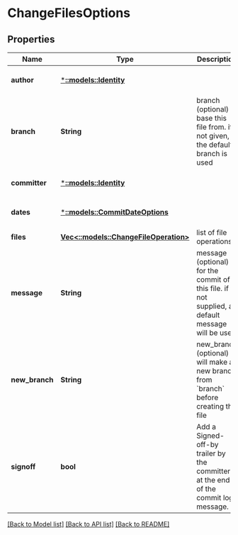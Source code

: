 # ChangeFilesOptions

## Properties
Name | Type | Description | Notes
------------ | ------------- | ------------- | -------------
**author** | [***::models::Identity**](Identity.md) |  | [optional] [default to null]
**branch** | **String** | branch (optional) to base this file from. if not given, the default branch is used | [optional] [default to null]
**committer** | [***::models::Identity**](Identity.md) |  | [optional] [default to null]
**dates** | [***::models::CommitDateOptions**](CommitDateOptions.md) |  | [optional] [default to null]
**files** | [**Vec<::models::ChangeFileOperation>**](ChangeFileOperation.md) | list of file operations | [default to null]
**message** | **String** | message (optional) for the commit of this file. if not supplied, a default message will be used | [optional] [default to null]
**new_branch** | **String** | new_branch (optional) will make a new branch from &#x60;branch&#x60; before creating the file | [optional] [default to null]
**signoff** | **bool** | Add a Signed-off-by trailer by the committer at the end of the commit log message. | [optional] [default to null]

[[Back to Model list]](../README.md#documentation-for-models) [[Back to API list]](../README.md#documentation-for-api-endpoints) [[Back to README]](../README.md)


